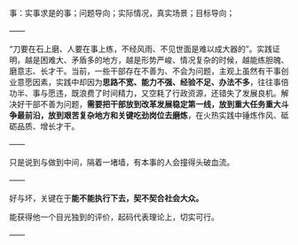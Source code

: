 事：实事求是的事；问题导向；实际情况，真实场景；目标导向；

——

“刀要在石上磨、人要在事上练，不经风雨、不见世面是难以成大器的”。实践证明，越是困难大、矛盾多的地方，越是形势严峻、情况复杂的时候，越能练胆魄、磨意志、长才干。当前，一些干部存在不善为、不会为问题，主观上虽然有干事创业意愿因素，实践中却因为**思路不宽、能力不强、经验不足、办法不多**，往往事倍功半、事与愿违，既浪费了时间精力，又空耗了行政资源，还错失了发展良机。解决好干部不善为问题，**需要把干部放到改革发展稳定第一线，放到重大任务重大斗争最前沿，放到艰苦复杂地方和关键吃劲岗位去磨炼**，在火热实践中锤炼作风、砥砺品质、增长才干。

——

只是说到与做到中间，隔着一堵墙，有本事的人会撞得头破血流。

——

好与坏，关键在于**能不能执行下去，契不契合社会大众。**

能获得他一个目光独到的评价，起码代表理论上，切实可行。

——

